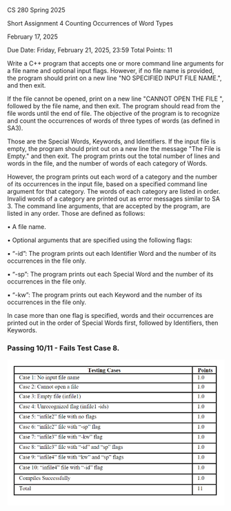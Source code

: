 CS 280 
Spring 2025 
 
Short Assignment 4 
Counting Occurrences of Word Types 
 
February 17, 2025 
 
Due Date: Friday, February 21, 2025, 23:59 
Total Points: 11 
 
 
Write  a  C++  program  that  accepts  one  or  more  command  line  arguments  for  a  file  name  and  optional input flags. However, if no file name is provided, the program should print on a new line "NO SPECIFIED  INPUT FILE NAME.", and then exit.

 If the file  cannot be opened, print on a  new line "CANNOT OPEN THE FILE ", followed by the file name, and then exit. The program should read from the file words until the end of file. The objective of the program is to recognize and count the occurrences of words of three types of words (as defined in SA3). 
 
 Those are the Special Words, Keywords, and Identifiers. If the input file is empty, the program should print out on a new line the message "The File is Empty." and then exit. The program prints out the total number of lines and words in the file, and the number of words of each category of Words. 
 
 However, the program prints out each word of a category and the number of its occurrences in the input file, based on a specified command line argument for that category. The words of each category are listed in order. Invalid words of a category are printed out as error messages  similar  to  SA  3.  The  command  line  arguments,  that  are  accepted  by  the  program,  are listed in any order.  Those are defined as follows: 

• A file name.

• Optional arguments that are specified using the following flags: 

▪  “-id”: The program prints out each Identifier Word and the number of 
its occurrences in the file only. 

▪ “-sp”: The program prints out each Special Word and the number of its occurrences in the file only. 

▪ “-kw”: The program prints out each Keyword and the number of its occurrences in the 
file only. 
 
In case more than one flag is specified, words and their occurrences are printed out in the order of 
Special Words first, followed by Identifiers, then Keywords. 
 
### Passing 10/11 - Fails Test Case 8.

![alt text](image.png)